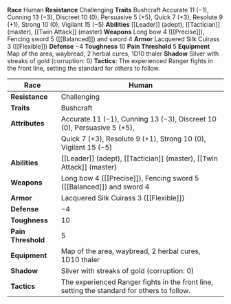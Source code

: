 **Race** Human 
**Resistance** Challenging 
**Traits** Bushcraft
Accurate 11 (−1), Cunning 13 (−3), Discreet 10 (0), Persuasive 5 (+5), Quick 7 (+3), Resolute 9 (+1), Strong 10 (0), Vigilant 15 (−5) 
**Abilities** [[Leader]] (adept), [[Tactician]] (master), [[Twin Attack]] (master) 
**Weapons** Long bow 4 ([[Precise]]), Fencing sword 5 ([[Balanced]]) and sword 4 
**Armor** Lacquered Silk Cuirass 3 ([[Flexible]]) 
**Defense** −4 
**Toughness** 10 
**Pain Threshold** 5 
**Equipment** Map of the area, waybread, 2 herbal cures, 1D10 thaler
**Shadow** Silver with streaks of gold (corruption: 0) 
**Tactics**: The experienced Ranger fights in the front line, setting the standard for others to follow.

| **Race**           | Human                                                              |
| ------------------ | ------------------------------------------------------------------ |
| **Resistance**     | Challenging                                                        |
| **Traits**         | Bushcraft                                                          |
| **Attributes**     | Accurate 11 (−1), Cunning 13 (−3), Discreet 10 (0), Persuasive 5 (+5), |
|                    | Quick 7 (+3), Resolute 9 (+1), Strong 10 (0), Vigilant 15 (−5)       |
| **Abilities**      | [[Leader]] (adept), [[Tactician]] (master), [[Twin Attack]] (master) |
| **Weapons**        | Long bow 4 ([[Precise]]), Fencing sword 5 ([[Balanced]]) and sword 4 |
| **Armor**          | Lacquered Silk Cuirass 3 ([[Flexible]])                            |
| **Defense**        | −4                                                                 |
| **Toughness**      | 10                                                                 |
| **Pain Threshold** | 5                                                                  |
| **Equipment**      | Map of the area, waybread, 2 herbal cures, 1D10 thaler             |
| **Shadow**         | Silver with streaks of gold (corruption: 0)                        |
| **Tactics**        | The experienced Ranger fights in the front line, setting the standard for others to follow. |
